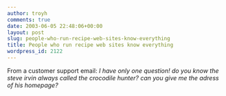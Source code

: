 ```yaml
---
author: troyh
comments: true
date: 2003-06-05 22:48:06+00:00
layout: post
slug: people-who-run-recipe-web-sites-know-everything
title: People who run recipe web sites know everything
wordpress_id: 2122
---
```


From a customer support email:
_I have only one question!
do you know the steve irvin always called the crocodile hunter?
can you give me the adress of his homepage?_
